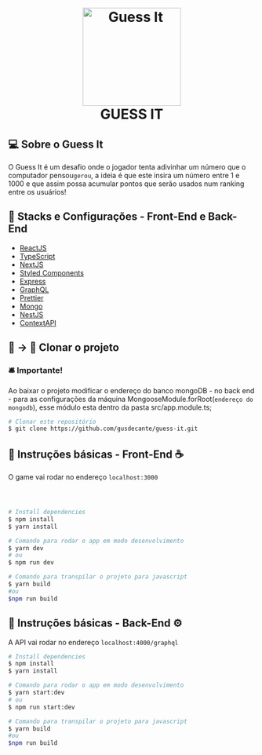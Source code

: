 <h1 align="center">
  <br>
  <img src="https://cdn.pixabay.com/photo/2021/03/29/03/39/03-39-20-437_960_720.png" alt="Guess It" width="200">
  <br>
  GUESS IT
  <br>
</h1>

## 💻 Sobre o Guess It

O Guess It é um desafio onde o jogador tenta adivinhar um número que o computador pensou`gerou`,
a ideia é que este insira um número entre 1 e 1000 e que assim possa acumular pontos que serão usados num ranking entre os usuários!

## 🧪 Stacks e Configurações - Front-End e Back-End

- [ReactJS](https://reactjs.org/)
- [TypeScript](https://www.typescriptlang.org/)
- [NextJS](https://nextjs.org/)
- [Styled Components](https://styled-components.com/)
- [Express](https://expressjs.com/)
- [GraphQL](https://graphql.org/)
- [Prettier](https://prettier.io/)
- [Mongo](https://docs.mongodb.com/)
- [NestJS](https://docs.nestjs.com/)
- [ContextAPI](https://reactjs.org/docs/context.html)

## 🐑 -> 🐑 Clonar o projeto

### 🛎️ Importante!

Ao baixar o projeto modificar o endereço do banco mongoDB - no back end - para as configurações da máquina MongooseModule.forRoot(`endereço do mongodb`), esse módulo esta dentro da pasta src/app.module.ts;

```bash
# Clonar este repositório
$ git clone https://github.com/gusdecante/guess-it.git
```

## 🚀 Instruções básicas - Front-End ☕

O game vai rodar no endereço `localhost:3000`

```bash



# Install dependencies
$ npm install
$ yarn install

# Comando para rodar o app em modo desenvolvimento
$ yarn dev
# ou
$ npm run dev

# Comando para transpilar o projeto para javascript
$ yarn build
#ou
$npm run build

```

## 🚀 Instruções básicas - Back-End ⚙️

A API vai rodar no endereço `localhost:4000/graphql`

```bash
# Install dependencies
$ npm install
$ yarn install

# Comando para rodar o app em modo desenvolvimento
$ yarn start:dev
# ou
$ npm run start:dev

# Comando para transpilar o projeto para javascript
$ yarn build
#ou
$npm run build

```
